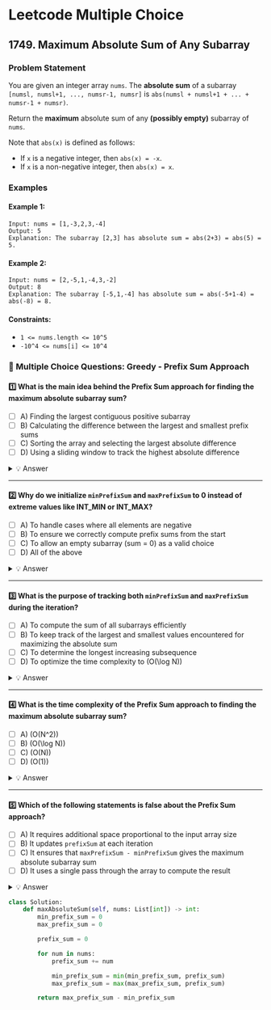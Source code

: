 # Leetcode Multiple Choice

## 1749. Maximum Absolute Sum of Any Subarray

### Problem Statement

You are given an integer array `nums`. The **absolute sum** of a subarray `[numsl, numsl+1, ..., numsr-1, numsr]` is `abs(numsl + numsl+1 + ... + numsr-1 + numsr)`.

Return the **maximum** absolute sum of any **(possibly empty)** subarray of `nums`.

Note that `abs(x)` is defined as follows:
* If `x` is a negative integer, then `abs(x) = -x`.
* If `x` is a non-negative integer, then `abs(x) = x`.

### Examples

#### Example 1:

```
Input: nums = [1,-3,2,3,-4]
Output: 5
Explanation: The subarray [2,3] has absolute sum = abs(2+3) = abs(5) = 5.
```

#### Example 2:

```
Input: nums = [2,-5,1,-4,3,-2]
Output: 8
Explanation: The subarray [-5,1,-4] has absolute sum = abs(-5+1-4) = abs(-8) = 8.
```

#### Constraints:
* `1 <= nums.length <= 10^5`
* `-10^4 <= nums[i] <= 10^4`

### 📌 Multiple Choice Questions: Greedy - Prefix Sum Approach  

#### 1️⃣ What is the main idea behind the Prefix Sum approach for finding the maximum absolute subarray sum?  
- [ ] A) Finding the largest contiguous positive subarray  
- [ ] B) Calculating the difference between the largest and smallest prefix sums  
- [ ] C) Sorting the array and selecting the largest absolute difference  
- [ ] D) Using a sliding window to track the highest absolute difference  

<details>
  <summary>💡 Answer</summary>
  
  ✅ **B) Calculating the difference between the largest and smallest prefix sums**  
  
</details>  

---

#### 2️⃣ Why do we initialize `minPrefixSum` and `maxPrefixSum` to 0 instead of extreme values like INT_MIN or INT_MAX?  
- [ ] A) To handle cases where all elements are negative  
- [ ] B) To ensure we correctly compute prefix sums from the start  
- [ ] C) To allow an empty subarray (sum = 0) as a valid choice  
- [ ] D) All of the above  

<details>
  <summary>💡 Answer</summary>
  
  ✅ **D) All of the above**  
</details>  

---

#### 3️⃣ What is the purpose of tracking both `minPrefixSum` and `maxPrefixSum` during the iteration?  
- [ ] A) To compute the sum of all subarrays efficiently  
- [ ] B) To keep track of the largest and smallest values encountered for maximizing the absolute sum  
- [ ] C) To determine the longest increasing subsequence  
- [ ] D) To optimize the time complexity to \(O(\log N)\)  

<details>
  <summary>💡 Answer</summary>
  
  ✅ **B) To keep track of the largest and smallest values encountered for maximizing the absolute sum**  
</details>  

---

#### 4️⃣ What is the time complexity of the Prefix Sum approach to finding the maximum absolute subarray sum?  
- [ ] A) \(O(N^2)\)  
- [ ] B) \(O(\log N)\)  
- [ ] C) \(O(N)\)  
- [ ] D) \(O(1)\)  

<details>
  <summary>💡 Answer</summary>
  
  ✅ **C) \(O(N)\)**  
</details>  

---

#### 5️⃣ Which of the following statements is **false** about the Prefix Sum approach?  
- [ ] A) It requires additional space proportional to the input array size  
- [ ] B) It updates `prefixSum` at each iteration  
- [ ] C) It ensures that `maxPrefixSum - minPrefixSum` gives the maximum absolute subarray sum  
- [ ] D) It uses a single pass through the array to compute the result  

<details>
  <summary>💡 Answer</summary>
  
  ✅ **A) It requires additional space proportional to the input array size**  
</details>  

```python
class Solution:
    def maxAbsoluteSum(self, nums: List[int]) -> int:
        min_prefix_sum = 0
        max_prefix_sum = 0

        prefix_sum = 0

        for num in nums:
            prefix_sum += num

            min_prefix_sum = min(min_prefix_sum, prefix_sum)
            max_prefix_sum = max(max_prefix_sum, prefix_sum)

        return max_prefix_sum - min_prefix_sum
```
